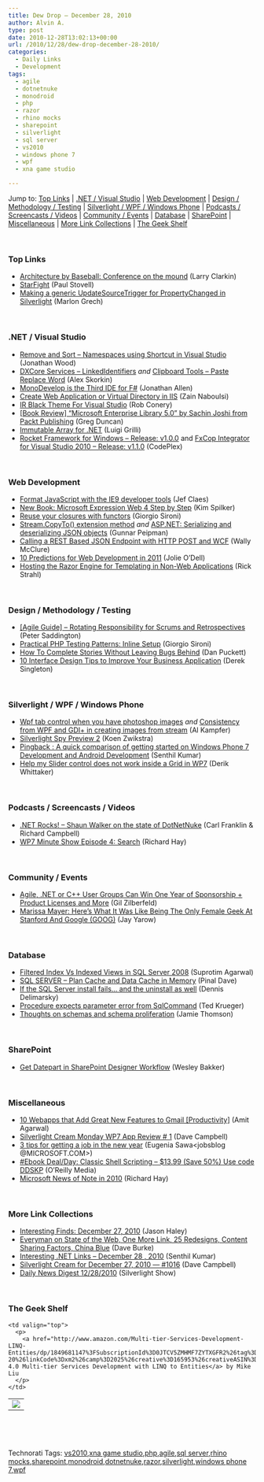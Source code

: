 ```yaml
---
title: Dew Drop – December 28, 2010
author: Alvin A.
type: post
date: 2010-12-28T13:02:13+00:00
url: /2010/12/28/dew-drop-december-28-2010/
categories:
  - Daily Links
  - Development
tags:
  - agile
  - dotnetnuke
  - monodroid
  - php
  - razor
  - rhino mocks
  - sharepoint
  - silverlight
  - sql server
  - vs2010
  - windows phone 7
  - wpf
  - xna game studio

---
```

Jump to: [Top Links][1] | [.NET / Visual Studio][2] | [Web Development][3] | [Design / Methodology / Testing][4] | [Silverlight / WPF / Windows Phone][5] | [Podcasts / Screencasts / Videos][6] | [Community / Events][7] | [Database][8] | [SharePoint][9] | [Miscellaneous][10] | [More Link Collections][11] | [The Geek Shelf][12] 

&#160;

### <a name="top"></a>Top Links

  * [Architecture by Baseball: Conference on the mound][13] (Larry Clarkin)
  * [StarFight][14] (Paul Stovell)
  * [Making a generic UpdateSourceTrigger for PropertyChanged in Silverlight][15] (Marlon Grech)

&#160;

### <a name="dotnet"></a>.NET / Visual Studio

  * [Remove and Sort – Namespaces using Shortcut in Visual Studio][16] (Jonathan Wood)
  * [DXCore Services – LinkedIdentifiers][17] _and_ [Clipboard Tools – Paste Replace Word][18] (Alex Skorkin)
  * [MonoDevelop is the Third IDE for F#][19] (Jonathan Allen)
  * [Create Web Application or Virtual Directory in IIS][20] (Zain Naboulsi)
  * [IR Black Theme For Visual Studio][21] (Rob Conery)
  * [[Book Review] “Microsoft Enterprise Library 5.0” by Sachin Joshi from Packt Publishing][22] (Greg Duncan)
  * [Immutable Array for .NET][23] (Luigi Grilli)
  * <a href="http://rocketframework.codeplex.com/releases/view/58160" target="_blank">Rocket Framework for Windows &#8211; Release: v1.0.0</a> and <a href="http://vs2010fxcopext.codeplex.com/releases/view/58107" target="_blank">FxCop Integrator for Visual Studio 2010 &#8211; Release: v1.1.0</a> (CodePlex)

&#160;

### <a name="web"></a>Web Development

  * [Format JavaScript with the IE9 developer tools][24] (Jef Claes)
  * [New Book: Microsoft Expression Web 4 Step by Step][25] (Kim Spilker)
  * [Reuse your closures with functors][26] (Giorgio Sironi)
  * [Stream.CopyTo() extension method][27] _and_ [ASP.NET: Serializing and deserializing JSON objects][28] (Gunnar Peipman)
  * [Calling a REST Based JSON Endpoint with HTTP POST and WCF][29] (Wally McClure)
  * [10 Predictions for Web Development in 2011][30] (Jolie O&#8217;Dell)
  * [Hosting the Razor Engine for Templating in Non-Web Applications][31] (Rick Strahl)

&#160;

### <a name="design"></a>Design / Methodology / Testing

  * [[Agile Guide] – Rotating Responsibility for Scrums and Retrospectives][32] (Peter Saddington)
  * [Practical PHP Testing Patterns: Inline Setup][33] (Giorgio Sironi)
  * [How To Complete Stories Without Leaving Bugs Behind][34] (Dan Puckett)
  * [10 Interface Design Tips to Improve Your Business Application][35] (Derek Singleton)

&#160;

### <a name="silverlight"></a>Silverlight / WPF / Windows Phone

  * [Wpf tab control when you have photoshop images][36] _and_ [Consistency from WPF and GDI+ in creating images from stream][37] (Al Kampfer)
  * [Silverlight Spy Preview 2][38] (Koen Zwikstra)
  * [Pingback : A quick comparison of getting started on Windows Phone 7 Development and Android Development][39] (Senthil Kumar)
  * [Help my Slider control does not work inside a Grid in WP7][40] (Derik Whittaker)

&#160;

### <a name="podcasts"></a>Podcasts / Screencasts / Videos

  * <a href="http://www.dotnetrocks.com/default.aspx?ShowNum=623" target="_blank">.NET Rocks! &#8211; Shaun Walker on the state of DotNetNuke</a> (Carl Franklin & Richard Campbell)
  * [WP7 Minute Show Episode 4: Search][41] (Richard Hay)

&#160;

### <a name="events"></a>Community / Events

  * [Agile, .NET or C++ User Groups Can Win One Year of Sponsorship + Product Licenses and More][42] (Gil Zilberfeld)
  * [Marissa Mayer: Here&#8217;s What It Was Like Being The Only Female Geek At Stanford And Google (GOOG)][43] (Jay Yarow)

&#160;

### <a name="db"></a>Database

  * [Filtered Index Vs Indexed Views in SQL Server 2008][44] (Suprotim Agarwal)
  * [SQL SERVER – Plan Cache and Data Cache in Memory][45] (Pinal Dave)
  * [If the SQL Server install fails&#8230; and the uninstall as well][46] (Dennis Delimarsky)
  * [Procedure expects parameter error from SqlCommand][47] (Ted Krueger)
  * [Thoughts on schemas and schema proliferation][48] (Jamie Thomson)

&#160;

### <a name="sp"></a>SharePoint

  * [Get Datepart in SharePoint Designer Workflow][49] (Wesley Bakker)

&#160;

### <a name="misc"></a>Miscellaneous

  * [10 Webapps that Add Great New Features to Gmail [Productivity]][50] (Amit Agarwal)
  * [Silverlight Cream Monday WP7 App Review # 1][51] (Dave Campbell)
  * [3 tips for getting a job in the new year][52] (Eugenia Sawa<jobsblog @MICROSOFT.COM>)
  * [#Ebook Deal/Day: Classic Shell Scripting &#8211; $13.99 (Save 50%) Use code DDSKP][53] (O&#8217;Reilly Media)
  * [Microsoft News of Note in 2010][54] (Richard Hay)

&#160;

### <a name="links"></a>More Link Collections

  * [Interesting Finds: December 27, 2010][55] (Jason Haley)
  * [Everyman on State of the Web, One More Link, 25 Redesigns, Content Sharing Factors, China Blue][56] (Dave Burke)
  * [Interesting .NET Links – December 28 , 2010][57] (Senthil Kumar)
  * [Silverlight Cream for December 27, 2010 &#8212; #1016][58] (Dave Campbell)
  * [Daily News Digest 12/28/2010][59] (Silverlight Show)

&#160;

### <a name="shelf"></a>The Geek Shelf

<table border="0" cellspacing="0" cellpadding="0">
  <tr>
    <td>
      <img data-recalc-dims="1" decoding="async" src="https://i0.wp.com/ecx.images-amazon.com/images/I/517rrXbwCdL._SL160_.jpg?w=660" />
    </td>
    
    <td valign="top">
      <p>
        <a href="http://www.amazon.com/Multi-tier-Services-Development-LINQ-Entities/dp/1849681147%3FSubscriptionId%3D0JTCV5ZMHMF7ZYTXGFR2%26tag%3Dbrdicr-20%26linkCode%3Dxm2%26camp%3D2025%26creative%3D165953%26creativeASIN%3D1849681147">WCF 4.0 Multi-tier Services Development with LINQ to Entities</a> by Mike Liu
      </p>
    </td>
  </tr>
</table>

&#160;

<div style="padding-bottom: 0px; margin: 0px; padding-left: 0px; padding-right: 0px; display: inline; float: none; padding-top: 0px" id="scid:C16BAC14-9A3D-4c50-9394-FBFEF7A93539:e1c800f7-d99a-4ff5-a4db-a6b16b15c70d" class="wlWriterEditableSmartContent">
  <!--dotnetkickit-->
</div>

&#160;

<div style="padding-bottom: 0px; margin: 0px; padding-left: 0px; padding-right: 0px; display: inline; float: none; padding-top: 0px" id="scid:0767317B-992E-4b12-91E0-4F059A8CECA8:bdb2a34b-8f22-484f-bfbb-b844e4dea82f" class="wlWriterEditableSmartContent">
  Technorati Tags: <a href="http://technorati.com/tags/vs2010" rel="tag">vs2010</a>,<a href="http://technorati.com/tags/xna+game+studio" rel="tag">xna game studio</a>,<a href="http://technorati.com/tags/php" rel="tag">php</a>,<a href="http://technorati.com/tags/agile" rel="tag">agile</a>,<a href="http://technorati.com/tags/sql+server" rel="tag">sql server</a>,<a href="http://technorati.com/tags/rhino+mocks" rel="tag">rhino mocks</a>,<a href="http://technorati.com/tags/sharepoint" rel="tag">sharepoint</a>,<a href="http://technorati.com/tags/monodroid" rel="tag">monodroid</a>,<a href="http://technorati.com/tags/dotnetnuke" rel="tag">dotnetnuke</a>,<a href="http://technorati.com/tags/razor" rel="tag">razor</a>,<a href="http://technorati.com/tags/silverlight" rel="tag">silverlight</a>,<a href="http://technorati.com/tags/windows+phone+7" rel="tag">windows phone 7</a>,<a href="http://technorati.com/tags/wpf" rel="tag">wpf</a>
</div>

 [1]: https://morningdew-bpc6g3a0fgaxdxcu.eastus2-01.azurewebsites.net/#top
 [2]: https://morningdew-bpc6g3a0fgaxdxcu.eastus2-01.azurewebsites.net/#dotnet
 [3]: https://morningdew-bpc6g3a0fgaxdxcu.eastus2-01.azurewebsites.net/#web
 [4]: https://morningdew-bpc6g3a0fgaxdxcu.eastus2-01.azurewebsites.net/#design
 [5]: https://morningdew-bpc6g3a0fgaxdxcu.eastus2-01.azurewebsites.net/#silverlight
 [6]: https://morningdew-bpc6g3a0fgaxdxcu.eastus2-01.azurewebsites.net/#podcasts
 [7]: https://morningdew-bpc6g3a0fgaxdxcu.eastus2-01.azurewebsites.net/#events
 [8]: https://morningdew-bpc6g3a0fgaxdxcu.eastus2-01.azurewebsites.net/#db
 [9]: https://morningdew-bpc6g3a0fgaxdxcu.eastus2-01.azurewebsites.net/#sp
 [10]: https://morningdew-bpc6g3a0fgaxdxcu.eastus2-01.azurewebsites.net/#misc
 [11]: https://morningdew-bpc6g3a0fgaxdxcu.eastus2-01.azurewebsites.net/#links
 [12]: https://morningdew-bpc6g3a0fgaxdxcu.eastus2-01.azurewebsites.net/#shelf
 [13]: http://feedproxy.google.com/~r/LarryClarkin/~3/qkpUEwX1WBM/ArchitectureByBaseballConferenceOnTheMound.aspx
 [14]: http://www.paulstovell.com/starfight
 [15]: http://marlongrech.wordpress.com/2010/12/28/making-a-generic-updatesourcetrigger-for-propertychanged-in-silverlight
 [16]: http://dailydotnettips.com/2010/12/23/remove-and-sort-namespaces-using-shortcut-in-visual-studio/
 [17]: http://www.skorkin.com/2010/12/dxcore-services-linkedidentifiers/
 [18]: http://www.skorkin.com/2010/12/clipboard-tools-paste-replace-word/
 [19]: http://www.infoq.com/news/2010/12/MonoDevelop-FSharp
 [20]: http://feedproxy.google.com/~r/zainnab/~3/yJ6YIKgTxQc/create-web-application-or-virtual-directory-in-iis-vstipenv0058.aspx
 [21]: http://feedproxy.google.com/~r/wekeroad/EeKc/~3/8HBjnm01VtU/ir-black-theme
 [22]: http://coolthingoftheday.blogspot.com/2010/12/book-review-microsoft-enterprise.html
 [23]: http://www.codeproject.com/KB/collections/immutablearray.aspx
 [24]: http://feedproxy.google.com/~r/DiaryOfAnetDeveloperByJefClaes/~3/_iRPpPm_nH4/format-javascript-with-ie9-developer.html
 [25]: http://blogs.msdn.com/b/microsoft_press/archive/2010/12/27/new-book-microsoft-expression-web-4-step-by-step.aspx
 [26]: http://feeds.dzone.com/~r/zones/css/~3/N6uzmwy64h8/reuse-your-closures-functors
 [27]: http://feedproxy.google.com/~r/gunnarpeipman/~3/-OhtUoqSP_c/stream-copyto-extension-method.aspx
 [28]: http://feedproxy.google.com/~r/gunnarpeipman/~3/IRv93T38faw/asp-net-serializing-and-deserializing-json-objects.aspx
 [29]: http://morewally.com/cs/blogs/wallym/archive/2010/12/27/calling-a-rest-based-json-endpoint-with-http-post-and-wcf.aspx
 [30]: http://feedproxy.google.com/~r/Mashable/~3/yJrp7FSlEo4/
 [31]: http://feedproxy.google.com/~r/RickStrahl/~3/2rD9orKW3-k/864461.aspx
 [32]: http://feedproxy.google.com/~r/agilescout/~3/rJrNSVmHbyM/
 [33]: http://feeds.dzone.com/~r/zones/agile/~3/gT6A8D3e7GQ/practical-php-testing-patterns-0
 [34]: http://www.infoq.com/news/2010/12/complete-with-low-bug-counts
 [35]: http://feedproxy.google.com/~r/uxmovement/~3/7QZXKM5uU38/10-interface-design-tips-to-improve-your-business-application
 [36]: http://feedproxy.google.com/~r/AlkampferEng/~3/kngF5V0CJRw/
 [37]: http://feedproxy.google.com/~r/AlkampferEng/~3/20wBuUWS-gE/
 [38]: http://firstfloorsoftware.com/blog/silverlight-spy-preview-2/
 [39]: http://techblog.ginktage.com/2010/12/pingback-a-quick-comparison-of-getting-started-on-windows-phone-7-development-and-android-development/
 [40]: http://feedproxy.google.com/~r/Devlicious/~3/xZXxQo24b8s/help-my-slider-control-does-not-work-inside-a-grid-in-wp7.aspx
 [41]: http://www.windowsobserver.com/2010/12/27/wp7-minute-show-episode-4-search/
 [42]: http://feedproxy.google.com/~r/Typemock/~3/KnH8ptckYt8/agile-net-or-c-user-groups-can-win-one.html
 [43]: http://feedproxy.google.com/~r/typepad/alleyinsider/silicon_alley_insider/~3/lkNszUrFd5s/marissa-mayer-stanford-2010-12
 [44]: http://feedproxy.google.com/~r/sqlservercurry/blog/~3/H4I5OWEzZ0Y/filtered-index-vs-indexed-views-in-sql.html
 [45]: http://blog.sqlauthority.com/2010/12/28/sql-server-plan-cache-and-data-cache-in-memory/
 [46]: http://feeds.dzone.com/~r/zones/dotnet/~3/66cxmUi8PYU/if-sql-server-install-fails
 [47]: http://blogs.lessthandot.com/index.php/DataMgmt/DBAdmin/sqlcommand-parameter-expected
 [48]: http://feedproxy.google.com/~r/jamiet/~3/wXnVuLHexdc/thoughts-on-schemas-and-schema-proliferation.aspx
 [49]: http://weblogs.asp.net/wesleybakker/archive/2010/12/28/get-datepart-in-sharepoint-designer-workflow.aspx
 [50]: http://lifehacker.com/5719204/10-webapps-that-add-great-new-features-to-gmail
 [51]: http://geekswithblogs.net/WynApseTechnicalMusings/archive/2010/12/27/143240.aspx
 [52]: http://microsoftjobsblog.com/blog/tipsfornewjob/
 [53]: http://feeds.oreilly.com/~r/oreilly/news/~3/YJ4_dHM8RAA/9780596005955
 [54]: http://www.windowsobserver.com/2010/12/27/microsoft-news-of-note-in-2010/
 [55]: http://jasonhaley.com/blog/post.aspx?id=dc898fe4-4eb3-4d17-8b64-0d3fc49f2e00
 [56]: http://feedproxy.google.com/~r/DaveBurke/~3/Sm9t_u58HTM/post.aspx
 [57]: http://techblog.ginktage.com/2010/12/interesting-net-links-december-28-2010/
 [58]: http://geekswithblogs.net/WynApseTechnicalMusings/archive/2010/12/27/143245.aspx
 [59]: http://feedproxy.google.com/~r/silverlightshow/~3/iOCruFr36UY/Daily-News-Digest-12-28-2010.aspx